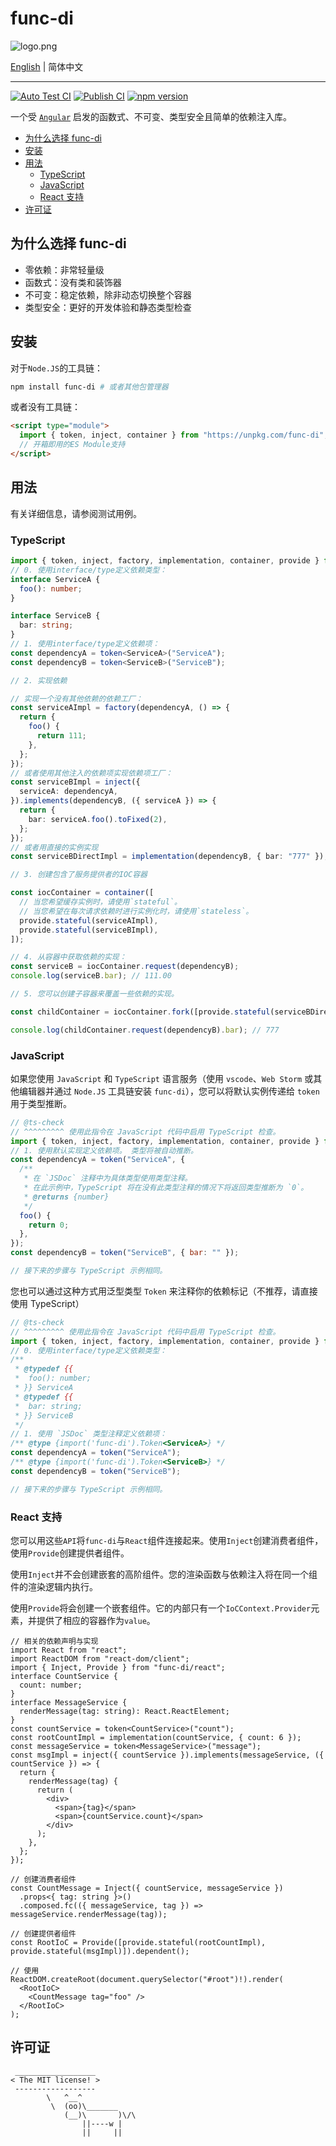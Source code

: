 # func-di

![logo.png](./logo.png)


[English](./README.md) | 简体中文

---

[![Auto Test CI](https://github.com/DarrenDanielDay/func-di/actions/workflows/test.yml/badge.svg)](https://github.com/DarrenDanielDay/func-di/actions/) [![Publish CI](https://github.com/DarrenDanielDay/func-di/actions/workflows/publish.yml/badge.svg)](https://github.com/DarrenDanielDay/func-di/actions/) [![npm version](https://badge.fury.io/js/func-di.svg)](https://badge.fury.io/js/func-di)

一个受 [`Angular`](https://angular.cn/guide/dependency-injection) 启发的函数式、不可变、类型安全且简单的依赖注入库。

- [为什么选择 func-di](#为什么选择-func-di)
- [安装](#安装)
- [用法](#用法)
  - [TypeScript](#typescript)
  - [JavaScript](#javascript)
  - [React 支持](#react-支持)
- [许可证](#许可证)

## 为什么选择 func-di

- 零依赖：非常轻量级
- 函数式：没有类和装饰器
- 不可变：稳定依赖，除非动态切换整个容器
- 类型安全：更好的开发体验和静态类型检查

## 安装

对于`Node.JS`的工具链：

```sh
npm install func-di # 或者其他包管理器
```

或者没有工具链：

```html
<script type="module">
  import { token, inject, container } from "https://unpkg.com/func-di"; // 或者其他CDN链接
  // 开箱即用的ES Module支持
</script>
```

## 用法

有关详细信息，请参阅测试用例。

### TypeScript

```typescript
import { token, inject, factory, implementation, container, provide } from "func-di";
// 0. 使用interface/type定义依赖类型：
interface ServiceA {
  foo(): number;
}

interface ServiceB {
  bar: string;
}
// 1. 使用interface/type定义依赖项：
const dependencyA = token<ServiceA>("ServiceA");
const dependencyB = token<ServiceB>("ServiceB");

// 2. 实现依赖

// 实现一个没有其他依赖的依赖工厂：
const serviceAImpl = factory(dependencyA, () => {
  return {
    foo() {
      return 111;
    },
  };
});
// 或者使用其他注入的依赖项实现依赖项工厂：
const serviceBImpl = inject({
  serviceA: dependencyA,
}).implements(dependencyB, ({ serviceA }) => {
  return {
    bar: serviceA.foo().toFixed(2),
  };
});
// 或者用直接的实例实现
const serviceBDirectImpl = implementation(dependencyB, { bar: "777" });

// 3. 创建包含了服务提供者的IOC容器

const iocContainer = container([
  // 当您希望缓存实例时，请使用`stateful`。
  // 当您希望在每次请求依赖时进行实例化时，请使用`stateless`。
  provide.stateful(serviceAImpl),
  provide.stateful(serviceBImpl),
]);

// 4. 从容器中获取依赖的实现：
const serviceB = iocContainer.request(dependencyB);
console.log(serviceB.bar); // 111.00

// 5. 您可以创建子容器来覆盖一些依赖的实现。

const childContainer = iocContainer.fork([provide.stateful(serviceBDirectImpl)]);

console.log(childContainer.request(dependencyB).bar); // 777
```

### JavaScript

如果您使用 `JavaScript` 和 `TypeScript` 语言服务（使用 `vscode`、`Web Storm` 或其他编辑器并通过 `Node.JS` 工具链安装 `func-di`），您可以将默认实例传递给 `token` 用于类型推断。

```javascript
// @ts-check
// ^^^^^^^^^ 使用此指令在 JavaScript 代码中启用 TypeScript 检查。
import { token, inject, factory, implementation, container, provide } from "func-di";
// 1. 使用默认实现定义依赖项。 类型将被自动推断。
const dependencyA = token("ServiceA", {
  /**
   * 在 `JSDoc` 注释中为具体类型使用类型注释。
   * 在此示例中，TypeScript 将在没有此类型注释的情况下将返回类型推断为 `0`。
   * @returns {number}
   */
  foo() {
    return 0;
  },
});
const dependencyB = token("ServiceB", { bar: "" });

// 接下来的步骤与 TypeScript 示例相同。
```

您也可以通过这种方式用泛型类型 `Token` 来注释你的依赖标记（不推荐，请直接使用 TypeScript）

```javascript
// @ts-check
// ^^^^^^^^^ 使用此指令在 JavaScript 代码中启用 TypeScript 检查。
import { token, inject, factory, implementation, container, provide } from "func-di";
// 0. 使用interface/type定义依赖类型：
/**
 * @typedef {{
 *  foo(): number;
 * }} ServiceA
 * @typedef {{
 *  bar: string;
 * }} ServiceB
 */
// 1. 使用 `JSDoc` 类型注释定义依赖项：
/** @type {import('func-di').Token<ServiceA>} */
const dependencyA = token("ServiceA");
/** @type {import('func-di').Token<ServiceB>} */
const dependencyB = token("ServiceB");

// 接下来的步骤与 TypeScript 示例相同。
```

### React 支持

您可以用这些`API`将`func-di`与`React`组件连接起来。使用`Inject`创建消费者组件，使用`Provide`创建提供者组件。

使用`Inject`并不会创建嵌套的高阶组件。您的渲染函数与依赖注入将在同一个组件的渲染逻辑内执行。

使用`Provide`将会创建一个嵌套组件。它的内部只有一个`IoCContext.Provider`元素，并提供了相应的容器作为`value`。

```tsx
// 相关的依赖声明与实现
import React from "react";
import ReactDOM from "react-dom/client";
import { Inject, Provide } from "func-di/react";
interface CountService {
  count: number;
}
interface MessageService {
  renderMessage(tag: string): React.ReactElement;
}
const countService = token<CountService>("count");
const rootCountImpl = implementation(countService, { count: 6 });
const messageService = token<MessageService>("message");
const msgImpl = inject({ countService }).implements(messageService, ({ countService }) => {
  return {
    renderMessage(tag) {
      return (
        <div>
          <span>{tag}</span>
          <span>{countService.count}</span>
        </div>
      );
    },
  };
});

// 创建消费者组件
const CountMessage = Inject({ countService, messageService })
  .props<{ tag: string }>()
  .composed.fc(({ messageService, tag }) => messageService.renderMessage(tag));

// 创建提供者组件
const RootIoC = Provide([provide.stateful(rootCountImpl), provide.stateful(msgImpl)]).dependent();

// 使用
ReactDOM.createRoot(document.querySelector("#root")!).render(
  <RootIoC>
    <CountMessage tag="foo" />
  </RootIoC>
);
```

## 许可证

```text
 __________________
< The MIT license! >
 ------------------
        \   ^__^
         \  (oo)\_______
            (__)\       )\/\
                ||----w |
                ||     ||
```
